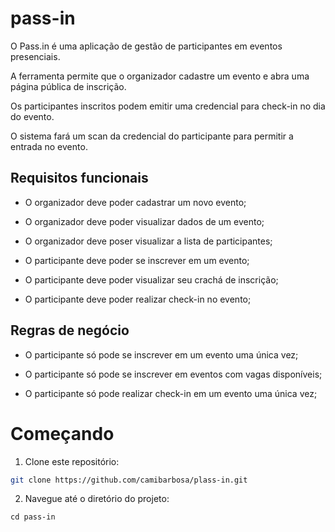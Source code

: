 # pass-in

O Pass.in é uma aplicação de gestão de participantes em eventos presenciais.

A ferramenta permite que o organizador cadastre um evento e abra uma página pública de inscrição.

Os participantes inscritos podem emitir uma credencial para check-in no dia do evento.

O sistema fará um scan da credencial do participante para permitir a entrada no evento.

## Requisitos funcionais
- O organizador deve poder cadastrar um novo evento;
 
- O organizador deve poder visualizar dados de um evento;
 
- O organizador deve poser visualizar a lista de participantes;
 
- O participante deve poder se inscrever em um evento;
- O participante deve poder visualizar seu crachá de inscrição;
- O participante deve poder realizar check-in no evento;
  
## Regras de negócio
- O participante só pode se inscrever em um evento uma única vez;

- O participante só pode se inscrever em eventos com vagas disponíveis;

- O participante só pode realizar check-in em um evento uma única vez;

# Começando

1. Clone este repositório:
```bash
git clone https://github.com/camibarbosa/plass-in.git
```
2. Navegue até o diretório do projeto:
```
cd pass-in
```
